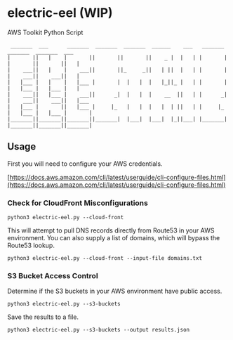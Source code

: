 # electric-eel (WIP)
AWS Toolkit Python Script

```
 _______  ___      _______  _______  _______  ______    ___   _______    _______  _______  ___     
|       ||   |    |       ||       ||       ||    _ |  |   | |       |  |       ||       ||   |    
|    ___||   |    |    ___||       ||_     _||   | ||  |   | |       |  |    ___||    ___||   |    
|   |___ |   |    |   |___ |       |  |   |  |   |_||_ |   | |       |  |   |___ |   |___ |   |    
|    ___||   |___ |    ___||      _|  |   |  |    __  ||   | |      _|  |    ___||    ___||   |___ 
|   |___ |       ||   |___ |     |_   |   |  |   |  | ||   | |     |_   |   |___ |   |___ |       |
|_______||_______||_______||_______|  |___|  |___|  |_||___| |_______|  |_______||_______||_______|
```

## Usage
First you will need to configure your AWS credentials.

[https://docs.aws.amazon.com/cli/latest/userguide/cli-configure-files.html](https://docs.aws.amazon.com/cli/latest/userguide/cli-configure-files.html)

### Check for CloudFront Misconfigurations
```
python3 electric-eel.py --cloud-front
```
This will attempt to pull DNS records directly from Route53 in your AWS environment.
You can also supply a list of domains, which will bypass the Route53 lookup.
```
python3 electric-eel.py --cloud-front --input-file domains.txt
```
### S3 Bucket Access Control
Determine if the S3 buckets in your AWS environment have public access.
```
python3 electric-eel.py --s3-buckets
```
Save the results to a file.
```
python3 electric-eel.py --s3-buckets --output results.json
```
